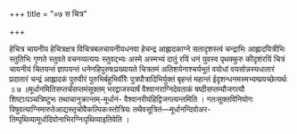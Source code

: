 +++
title = "०७ स चित्र"

+++

हेचित्र चायनीय हेचित्रक्षत्र विचित्रबलचायनीयधनवा हेचन्द्र आह्लादकाग्ने सतादृशस्त्वं चन्द्राभिः आह्लादयित्रीभिः स्तुतिभिः गृणते स्तुवते वचनव्यत्ययः स्तुवद्भ्यः अस्मे अस्मभ्यं दातुं रयिं धनं युवस्व पृथक्कुरु कीदृशंरयिं चित्रं चायनीयं चितयन्तं ज्ञापयन्तं धनेनहिपुरुषःप्रख्यायते चित्रतमं अतिशयेनाश्चर्यभूतं वयोधां वयसोन्नस्यधातारं प्रदातारं चन्द्रं आह्लादकं पुरुवीरं पुरुभिर्बहुभिर्वीरैः पुत्रपौत्रादिभिर्युक्तं बृहन्तं महान्तं ईदृशन्धनमस्मभ्यम्प्रयच्छेत्यर्थः ॥ ७ ॥मूर्धानमितिसप्तर्चंसप्तमंसूक्तम् भरद्वाजस्यार्षं वैश्वानराग्निदेवताकं षष्ठीसप्तम्यौजगत्यौ शिष्टाःपञ्चत्रिष्टुभः तथाचानुक्रान्तम्-मूर्धानं- वैश्वानरीयंहिद्विजगत्यन्तमिति । गतःसूक्तविनियोगः विषुवत्याग्निमारुतेआद्यस्तृचोवैकल्पिकःस्तोत्रियः तथैवसूत्रितं—मूर्धानन्दिवोअर- तिम्पृथिव्यामूर्धादिवोनाभिरग्निःपृथिव्याइतिवेति ।